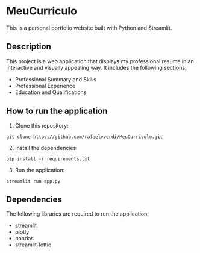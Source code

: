 # MeuCurriculo

This is a personal portfolio website built with Python and Streamlit.

## Description

This project is a web application that displays my professional resume in an interactive and visually appealing way. It includes the following sections:

- Professional Summary and Skills
- Professional Experience
- Education and Qualifications

## How to run the application

1. Clone this repository:
```
git clone https://github.com/rafaelvverdi/MeuCurriculo.git
```
2. Install the dependencies:
```
pip install -r requirements.txt
```
3. Run the application:
```
streamlit run app.py
```

## Dependencies

The following libraries are required to run the application:

- streamlit
- plotly
- pandas
- streamlit-lottie
